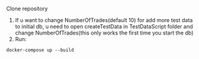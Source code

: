 Clone repository
1. If u want to change NumberOfTrades(default 10) for add more test data to initial db, u need to open createTestData in TestDataScript folder and change NumberOfTrades(this only works the first time you start the db)
2. Run: 
```
docker-compose up --build
```
